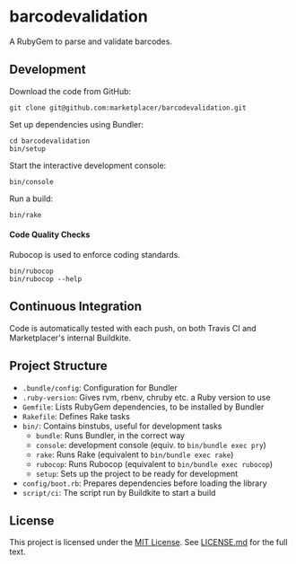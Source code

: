 barcodevalidation
=================

A RubyGem to parse and validate barcodes.



Development
-----------

Download the code from GitHub:

```
git clone git@github.com:marketplacer/barcodevalidation.git
```

Set up dependencies using Bundler:

```
cd barcodevalidation
bin/setup
```

Start the interactive development console:

```
bin/console
```

Run a build:

```
bin/rake
```

#### Code Quality Checks

Rubocop is used to enforce coding standards.

```
bin/rubocop
bin/rubocop --help
```



Continuous Integration
----------------------

Code is automatically tested with each push, on both Travis CI and
Marketplacer's internal Buildkite.



Project Structure
-----------------

* `.bundle/config`: Configuration for Bundler
* `.ruby-version`: Gives rvm, rbenv, chruby etc. a Ruby version to use
* `Gemfile`: Lists RubyGem dependencies, to be installed by Bundler
* `Rakefile`: Defines Rake tasks
* `bin/`: Contains binstubs, useful for development tasks
    * `bundle`: Runs Bundler, in the correct way
    * `console`: development console (equiv. to `bin/bundle exec pry`)
    * `rake`: Runs Rake (equivalent to `bin/bundle exec rake`)
    * `rubocop`: Runs Rubocop (equivalent to `bin/bundle exec rubocop`)
    * `setup`: Sets up the project to be ready for development
* `config/boot.rb`: Prepares dependencies before loading the library
* `script/ci`: The script run by Buildkite to start a build



License
-------

This project is licensed under the [MIT License]. See [LICENSE.md] for
the full text.

[MIT License]: <https://opensource.org/licenses/MIT>
[LICENSE.md]: <https://github.com/marketplacer/barcodevalidation/blob/master/LICENSE.md>
